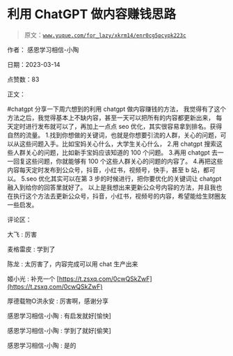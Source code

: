 # 利用 ChatGPT 做内容赚钱思路

> 原文：[`www.yuque.com/for_lazy/xkrm14/enr0cg5pcypk223c`](https://www.yuque.com/for_lazy/xkrm14/enr0cg5pcypk223c)

作者： 感恩学习相信-小陶

日期：2023-03-14

点赞数：83

正文：

#chatgpt 分享一下周六想到的利用 chatgpt 做内容赚钱的方法， 我觉得有了这个方法之后，我觉得基本上不缺内容，甚至一天可以把所有的内容都更新出来， 每天定时进行发布就可以了，再加上一点点 seo 优化，其实很容易拿到排名。获得自然的流量。 1.找到你想做的关键词，也就是你想要引流的人群，关心的问题，可以从这些问题入手。比如宝妈关心什么，大学生关心什么， 2.用 chatgpt 搜索这些人群关心的问题，比如新手宝妈应该知道的 100 个问题。 3.再用 chatgpt 去一一回复这些问题，你就能够有 100 个这些人群关心的问题的内容了。 4.再把这些内容每天定时发布到公众号，抖音，小红书，视频号，快手，甚至 b 站，都可以。 5.seo 优化其实可以在第 3 步的时候进行，把你要优化的关键词让 chatgpt 融入到给你的回答里就好了。 以上是我想出来更新公众号内容的方法，并且我也在执行这个方法去更新公众号，抖音，小红书，视频号的内容，希望能给生财圈友一些启发。

评论区：

大飞 : 厉害

麦格雷皮 : 学到了

陈龙 : 太厉害了，内容完成可以用 chat 生产出来

姬小光 : 补充一个 [https://t.zsxq.com/0cwQSkZwF](https://t.zsxq.com/0cwQSkZwF)

厚德载物O洪永安 : 厉害啊，感谢分享

感恩学习相信-小陶 : 有启发就好[愉快]

感恩学习相信-小陶 : 学到了就好[偷笑]

感恩学习相信-小陶 : 是的

